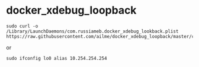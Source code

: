 # docker_xdebug_loopback
```
sudo curl -o /Library/LaunchDaemons/com.russiameb.docker_xdebug_lookback.plist https://raw.githubusercontent.com/ailme/docker_xdebug_loopback/master/com.russiameb.docker_xdebug_lookback.plist
```

or

```
sudo ifconfig lo0 alias 10.254.254.254
```
